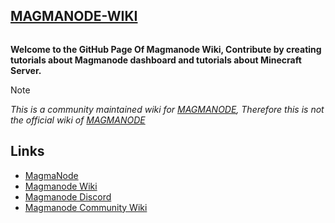 ## [MAGMANODE-WIKI](https://magmanode.gitbook.io/)
<figure><img src=".gitbook/assets/image (1).png" alt=""><figcaption></figcaption></figure>

**Welcome to the GitHub Page Of Magmanode Wiki, Contribute by creating tutorials about Magmanode dashboard and tutorials about Minecraft Server.**

> [!NOTE]
> _This is a community  maintained wiki for [MAGMANODE](https://magmanode.com/), Therefore this is not the official wiki of [MAGMANODE](https://magmanode.com/)_

## Links
- [MagmaNode](https://magmanode.com/)
- [Magmanode Wiki](https://wiki.magmanode.com/)
- [Magmanode Discord](https://)
- [Magmanode Community Wiki](https://magmanode.gitbook.io/)



